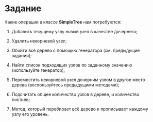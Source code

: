 # Задание

Какие операции в классе **SimpleTree** нам потребуются:

1. Добавить текущему узлу новый узел в качестве дочернего;

2. Удалить некорневой узел;

3. Обойти всё дерево с помощью генератора (см. предыдущие задания); 

4. Найти список подходящих узлов по заданному значению (используйте генератор);

5. Переместить некорневой узел дочерним узлом в другое место дерева (воспользуйтесь предыдущими методами);

6. Подсчитать общее количество узлов в дереве, и количество листьев;

7. Метод, который перебирает всё дерево и прописывает каждому узлу его уровень.
